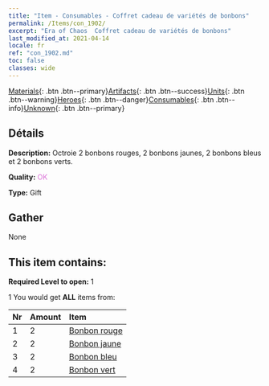 ```yaml
---
title: "Item - Consumables - Coffret cadeau de variétés de bonbons"
permalink: /Items/con_1902/
excerpt: "Era of Chaos  Coffret cadeau de variétés de bonbons"
last_modified_at: 2021-04-14
locale: fr
ref: "con_1902.md"
toc: false
classes: wide
---
```

 [Materials](/fr/Items/){: .btn .btn--primary}[Artifacts](/fr/Items/Artifacts/){: .btn .btn--success}[Units](/fr/Items/Units/){: .btn .btn--warning}[Heroes](/fr/Items/Heroes/){: .btn .btn--danger}[Consumables](/fr/Items/Consumables/){: .btn .btn--info}[Unknown](/fr/Items/Unknown/){: .btn .btn--primary}

## Détails
 **Description:** Octroie 2 bonbons rouges, 2 bonbons jaunes, 2 bonbons bleus et 2 bonbons verts.

 **Quality:** <span style="color: #DA70D6">OK</span>

 **Type:** Gift

## Gather

  None

## This item contains:

 **Required Level to open:** 1

 1 You would get **ALL** items  from:

  | Nr | Amount |     Item    |
  |:---|:-------|:------------|
  | 1 | 2 | [Bonbon rouge](/fr/Items/con_549/) | 
  | 2 | 2 | [Bonbon jaune](/fr/Items/con_550/) | 
  | 3 | 2 | [Bonbon bleu](/fr/Items/con_551/) | 
  | 4 | 2 | [Bonbon vert](/fr/Items/con_552/) | 

